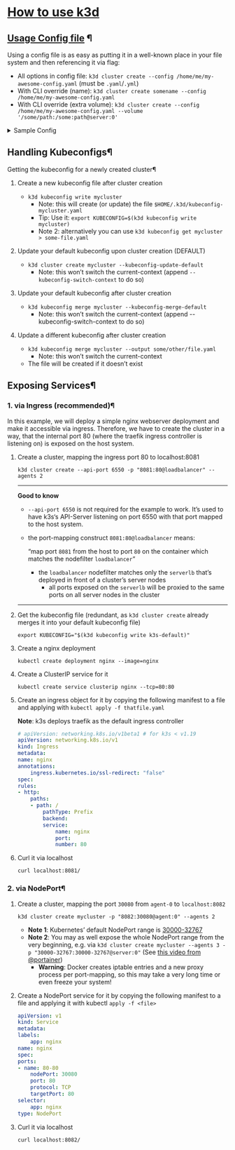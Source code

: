 # [How to use k3d](https://k3d.io/v5.5.1/)

## [Usage Config file](https://k3d.io/v5.5.1/usage/configfile/) ¶

Using a config file is as easy as putting it in a well-known place in your file system and then referencing it via flag:

- All options in config file: `k3d cluster create --config /home/me/my-awesome-config.yaml` (must be `.yaml`/`.yml`)
- With CLI override (name): `k3d cluster create somename --config /home/me/my-awesome-config.yaml`
- With CLI override (extra volume): `k3d cluster create --config /home/me/my-awesome-config.yaml --volume '/some/path:/some:path@server:0'`


<details>
  <summary>Sample Config</summary>
  
```yml
# k3d configuration file, saved as e.g. /home/me/myk3dcluster.yaml
apiVersion: k3d.io/v1alpha5 # this will change in the future as we make everything more stable
kind: Simple # internally, we also have a Cluster config, which is not yet available externally
metadata:
name: mycluster # name that you want to give to your cluster (will still be prefixed with `k3d-`)
servers: 1 # same as `--servers 1`
agents: 2 # same as `--agents 2`
kubeAPI: # same as `--api-port myhost.my.domain:6445` (where the name would resolve to 127.0.0.1)
host: "myhost.my.domain" # important for the `server` setting in the kubeconfig
hostIP: "127.0.0.1" # where the Kubernetes API will be listening on
hostPort: "6445" # where the Kubernetes API listening port will be mapped to on your host system
image: rancher/k3s:v1.20.4-k3s1 # same as `--image rancher/k3s:v1.20.4-k3s1`
network: my-custom-net # same as `--network my-custom-net`
subnet: "172.28.0.0/16" # same as `--subnet 172.28.0.0/16`
token: superSecretToken # same as `--token superSecretToken`
volumes: # repeatable flags are represented as YAML lists
- volume: /my/host/path:/path/in/node # same as `--volume '/my/host/path:/path/in/node@server:0;agent:*'`
    nodeFilters:
    - server:0
    - agent:*
ports:
- port: 8080:80 # same as `--port '8080:80@loadbalancer'`
    nodeFilters:
    - loadbalancer
env:
- envVar: bar=baz # same as `--env 'bar=baz@server:0'`
    nodeFilters:
    - server:0
registries: # define how registries should be created or used
create: # creates a default registry to be used with the cluster; same as `--registry-create registry.localhost`
    name: registry.localhost
    host: "0.0.0.0"
    hostPort: "5000"
    proxy: # omit this to have a "normal" registry, set this to create a registry proxy (pull-through cache)
    remoteURL: https://registry-1.docker.io # mirror the DockerHub registry
    username: "" # unauthenticated
    password: "" # unauthenticated
    volumes:
    - /some/path:/var/lib/registry # persist registry data locally
use:
    - k3d-myotherregistry:5000 # some other k3d-managed registry; same as `--registry-use 'k3d-myotherregistry:5000'`
config: | # define contents of the `registries.yaml` file (or reference a file); same as `--registry-config /path/to/config.yaml`
    mirrors:
    "my.company.registry":
        endpoint:
        - http://my.company.registry:5000
hostAliases: # /etc/hosts style entries to be injected into /etc/hosts in the node containers and in the NodeHosts section in CoreDNS
- ip: 1.2.3.4
    hostnames: 
    - my.host.local
    - that.other.local
- ip: 1.1.1.1
    hostnames:
    - cloud.flare.dns
options:
k3d: # k3d runtime settings
    wait: true # wait for cluster to be usable before returning; same as `--wait` (default: true)
    timeout: "60s" # wait timeout before aborting; same as `--timeout 60s`
    disableLoadbalancer: false # same as `--no-lb`
    disableImageVolume: false # same as `--no-image-volume`
    disableRollback: false # same as `--no-Rollback`
    loadbalancer:
    configOverrides:
        - settings.workerConnections=2048
k3s: # options passed on to K3s itself
    extraArgs: # additional arguments passed to the `k3s server|agent` command; same as `--k3s-arg`
    - arg: "--tls-san=my.host.domain"
        nodeFilters:
        - server:*
    nodeLabels:
    - label: foo=bar # same as `--k3s-node-label 'foo=bar@agent:1'` -> this results in a Kubernetes node label
        nodeFilters:
        - agent:1
kubeconfig:
    updateDefaultKubeconfig: true # add new cluster to your default Kubeconfig; same as `--kubeconfig-update-default` (default: true)
    switchCurrentContext: true # also set current-context to the new cluster's context; same as `--kubeconfig-switch-context` (default: true)
runtime: # runtime (docker) specific options
    gpuRequest: all # same as `--gpus all`
    labels:
    - label: bar=baz # same as `--runtime-label 'bar=baz@agent:1'` -> this results in a runtime (docker) container label
        nodeFilters:
        - agent:1
    ulimits:
    - name: nofile
        soft: 26677
        hard: 26677
```
</details>



## Handling Kubeconfigs¶

Getting the kubeconfig for a newly created cluster¶

1. Create a new kubeconfig file after cluster creation

    * `k3d kubeconfig write mycluster`
        * Note: this will create (or update) the file `$HOME/.k3d/kubeconfig-mycluster.yaml`
        * Tip: Use it: `export KUBECONFIG=$(k3d kubeconfig write mycluster)`
        * Note 2: alternatively you can use `k3d kubeconfig get mycluster > some-file.yaml`

2. Update your default kubeconfig upon cluster creation (DEFAULT)

    * `k3d cluster create mycluster --kubeconfig-update-default`
        * Note: this won’t switch the current-context (append `--kubeconfig-switch-context` to do so)

3. Update your default kubeconfig after cluster creation

    * `k3d kubeconfig merge mycluster --kubeconfig-merge-default`
        * Note: this won’t switch the current-context (append --kubeconfig-switch-context to do so)

4. Update a different kubeconfig after cluster creation

    * `k3d kubeconfig merge mycluster --output some/other/file.yaml`
        * Note: this won’t switch the current-context
    * The file will be created if it doesn’t exist



## Exposing Services¶

### 1. via Ingress (recommended)¶

In this example, we will deploy a simple nginx webserver deployment and make it accessible via ingress.
Therefore, we have to create the cluster in a way, that the internal port 80 (where the traefik ingress controller is listening on) is exposed on the host system.

1. Create a cluster, mapping the ingress port 80 to localhost:8081
    
    `k3d cluster create --api-port 6550 -p "8081:80@loadbalancer" --agents 2`

    ---
    **Good to know**
    * `--api-port 6550` is not required for the example to work.
        It’s used to have k3s‘s API-Server listening on port 6550 with that port mapped to the host system.
    * the port-mapping construct `8081:80@loadbalancer` means:

        “map port `8081` from the host to port `80` on the container which matches the nodefilter `loadbalancer`“
        * the `loadbalancer` nodefilter matches only the `serverlb` that’s deployed in front of a cluster’s server nodes
            * all ports exposed on the `serverlb` will be proxied to the same ports on all server nodes in the cluster
    ---

2. Get the kubeconfig file (redundant, as `k3d cluster create` already merges it into your default kubeconfig file)

    `export KUBECONFIG="$(k3d kubeconfig write k3s-default)"`
3. Create a nginx deployment

    `kubectl create deployment nginx --image=nginx`
4. Create a ClusterIP service for it

    `kubectl create service clusterip nginx --tcp=80:80`
5. Create an ingress object for it by copying the following manifest to a file and applying with `kubectl apply -f thatfile.yaml`

    **Note**: k3s deploys traefik as the default ingress controller
    ```yaml
    # apiVersion: networking.k8s.io/v1beta1 # for k3s < v1.19
    apiVersion: networking.k8s.io/v1
    kind: Ingress
    metadata:
    name: nginx
    annotations:
        ingress.kubernetes.io/ssl-redirect: "false"
    spec:
    rules:
    - http:
        paths:
        - path: /
            pathType: Prefix
            backend:
            service:
                name: nginx
                port:
                number: 80
    ```

6. Curl it via localhost

    `curl localhost:8081/`


### 2. via NodePort¶

1. Create a cluster, mapping the port `30080` from `agent-0` to `localhost:8082`

    `k3d cluster create mycluster -p "8082:30080@agent:0" --agents 2`

    - **Note 1**: Kubernetes’ default NodePort range is [30000-32767](https://kubernetes.io/docs/concepts/services-networking/service/#nodeport)
    - **Note 2**: You may as well expose the whole NodePort range from the very beginning, e.g. via `k3d cluster create mycluster --agents 3 -p "30000-32767:30000-32767@server:0"` (See [this video from @portainer](https://www.youtube.com/watch?v=5HaU6338lAk))
        - **Warning**: Docker creates iptable entries and a new proxy process per port-mapping, so this may take a very long time or even freeze your system!
2. Create a NodePort service for it by copying the following manifest to a file and applying it with kubectl `apply -f <file>`

    ```yaml
    apiVersion: v1
    kind: Service
    metadata:
    labels:
        app: nginx
    name: nginx
    spec:
    ports:
    - name: 80-80
        nodePort: 30080
        port: 80
        protocol: TCP
        targetPort: 80
    selector:
        app: nginx
    type: NodePort
    ```
3. Curl it via localhost

    `curl localhost:8082/`